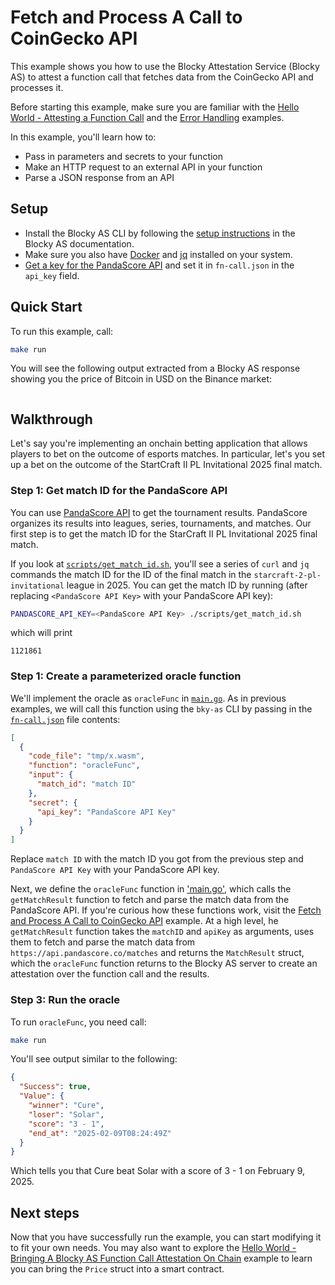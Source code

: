 # Fetch and Process A Call to CoinGecko API

This example shows you how to use the Blocky Attestation Service (Blocky AS) to
attest a function call that fetches data from the CoinGecko API and processes
it.

Before starting this example, make sure you are familiar with the
[Hello World - Attesting a Function Call](../hello_world_attest_fn_call/README.md)
and the
[Error Handling](../error-handling/README.md)
examples.

In this example, you'll learn how to:

- Pass in parameters and secrets to your function
- Make an HTTP request to an external API in your function
- Parse a JSON response from an API

## Setup

- Install the Blocky AS CLI by following the
  [setup instructions](https://blocky-docs.redocly.app/attestation-service/setup)
  in the Blocky AS documentation.
- Make sure you also have
  [Docker](https://www.docker.com/) and [jq](https://jqlang.org/) installed on
  your system.
- [Get a key for the PandaScore API](https://app.pandascore.co/dashboard)
  and set it in `fn-call.json` in the `api_key` field.

## Quick Start

To run this example, call:

```bash
make run
```

You will see the following output extracted from a Blocky AS response showing
you the price of Bitcoin in USD on the Binance market:

```json

```

## Walkthrough

Let's say you're implementing an onchain betting application that allows players
to bet on the outcome of esports matches. In particular, let's you set up a 
bet on the outcome of the StartCraft II PL Invitational 2025 final match.

### Step 1: Get match ID for the PandaScore API

You can use
[PandaScore API](https://developers.pandascore.co/docs/introduction)
to get the tournament results. PandaScore organizes its results into leagues,
series, tournaments, and matches. Our first step is to get the match ID for the
StarCraft II PL Invitational 2025 final match.

If you look at [`scripts/get_match_id.sh`](./scripts/get_match_id.sh), 
you'll see a series of `curl` and `jq` commands the match ID for the ID of the
final match in the `starcraft-2-pl-invitational` league in 2025. You can get
the match ID by running (after replacing `<PandaScore API Key>` with your
PandaScore API key):

```bash
PANDASCORE_API_KEY=<PandaScore API Key> ./scripts/get_match_id.sh
```

which will print

```
1121861
```

### Step 1: Create a parameterized oracle function

We'll implement the oracle as `oracleFunc` in
[`main.go`](./main.go). As in previous examples, we will call this function
using the `bky-as` CLI by passing in the
[`fn-call.json`](./fn-call.json) file contents:

```json
[
  {
    "code_file": "tmp/x.wasm",
    "function": "oracleFunc",
    "input": {
      "match_id": "match ID"
    },
    "secret": {
      "api_key": "PandaScore API Key"
    }
  }
]
```

Replace `match ID` with the match ID you got from the previous step and
`PandaScore API Key` with your PandaScore API key.

Next, we define the `oracleFunc` function in ['main.go'](./main.go), which calls
the `getMatchResult` function to fetch and parse the match data from the 
PandaScore API. If you're curious how these functions work, visit the
[Fetch and Process A Call to CoinGecko API](../fetch_and_process_api_call/README.md)
example. At a high level, he `getMatchResult` function takes the `matchID` and
`apiKey` as arguments, uses them to fetch and parse the match data from
`https://api.pandascore.co/matches` and returns the `MatchResult` struct, which
the `oracleFunc` function returns to the Blocky AS server to create an
attestation over the function call and the results.

### Step 3: Run the oracle

To run `oracleFunc`, you need call:

```bash
make run
```

You'll see output similar to the following:

```json
{
  "Success": true,
  "Value": {
    "winner": "Cure",
    "loser": "Solar",
    "score": "3 - 1",
    "end_at": "2025-02-09T08:24:49Z"
  }
}
```

Which tells you that Cure beat Solar with a score of 3 - 1 on February 9, 2025.

## Next steps

Now that you have successfully run the example, you can start modifying it to
fit your own needs.
You may also want to explore the
[Hello World - Bringing A Blocky AS Function Call Attestation On Chain](../hello_world_on_chain/README.md)
example to learn you can bring the `Price` struct into a smart contract.
